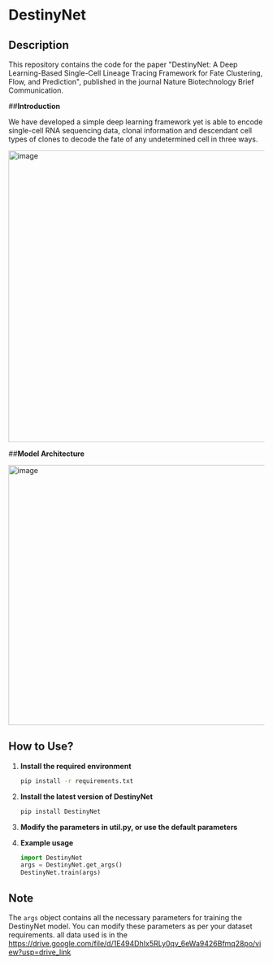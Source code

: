 # DestinyNet

## Description
This repository contains the code for the paper "DestinyNet: A Deep Learning-Based Single-Cell Lineage Tracing Framework for Fate Clustering, Flow, and Prediction", published in the journal Nature Biotechnology Brief Communication.

##**Introduction**

We have developed a simple deep learning framework yet is able to encode single-cell RNA sequencing data, clonal information and descendant cell types of clones to decode the fate of any undetermined cell in three ways.

<img width="574" alt="image" src="https://github.com/jiangsongtao/DestinyNet/assets/43131870/a9b1973f-4cd6-48bb-acd4-449999f84f01">

##**Model Architecture**

<img width="512" alt="image" src="https://github.com/jiangsongtao/DestinyNet/assets/43131870/3c89c2f7-bea7-4dd8-9488-8dfbe8709546">


## How to Use?

1. **Install the required environment**
    ```sh
    pip install -r requirements.txt
    ```
2. **Install the latest version of DestinyNet**
    ```sh
    pip install DestinyNet
    ```
3. **Modify the parameters in util.py, or use the default parameters**

4. **Example usage**
    ```python
    import DestinyNet
    args = DestinyNet.get_args()
    DestinyNet.train(args)
    ```

## Note
The `args` object contains all the necessary parameters for training the DestinyNet model. You can modify these parameters as per your dataset requirements.
all data used is in the https://drive.google.com/file/d/1E494DhIx5RLy0qv_6eWa9426Bfmq28po/view?usp=drive_link
